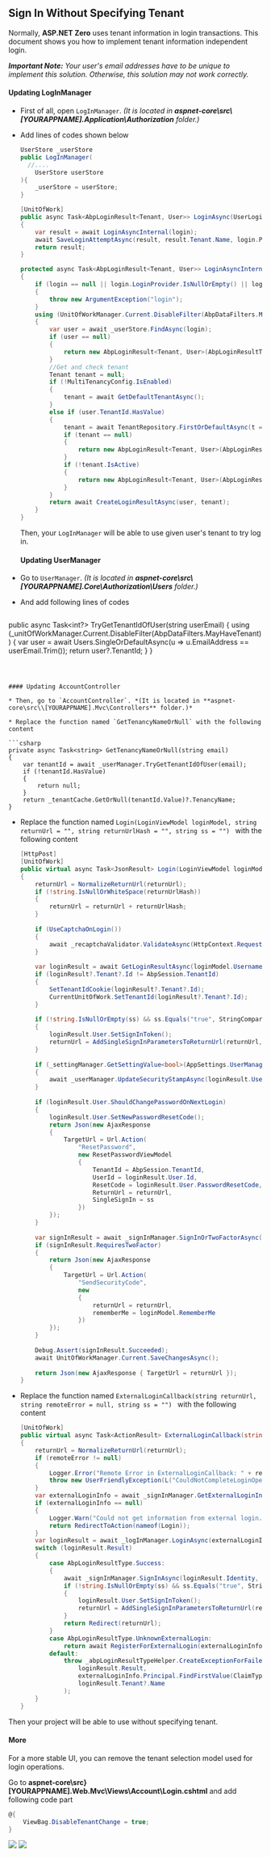 ## Sign In Without Specifying Tenant

Normally, **ASP.NET Zero** uses tenant information in login transactions. This document shows you how to implement tenant information independent login. 

***Important Note:*** *Your user's email addresses have to be unique to implement this solution. Otherwise, this solution may not work correctly.*

#### Updating LogInManager

* First of all, open `LogInManager`. *(It is located in **aspnet-core\src\\[YOURAPPNAME].Application\Authorization** folder.)*

* Add lines of codes shown below

  ``````csharp
  UserStore _userStore
  public LogInManager(
  	//....
      UserStore userStore
  ){
      _userStore = userStore;
  }
  
  [UnitOfWork]
  public async Task<AbpLoginResult<Tenant, User>> LoginAsync(UserLoginInfo login)
  {
      var result = await LoginAsyncInternal(login);
      await SaveLoginAttemptAsync(result, result.Tenant.Name, login.ProviderKey + "@" + login.LoginProvider);
      return result;
  }
  
  protected async Task<AbpLoginResult<Tenant, User>> LoginAsyncInternal(UserLoginInfo login)
  {
      if (login == null || login.LoginProvider.IsNullOrEmpty() || login.ProviderKey.IsNullOrEmpty())
      {
          throw new ArgumentException("login");
      }
      using (UnitOfWorkManager.Current.DisableFilter(AbpDataFilters.MayHaveTenant))
      {
          var user = await _userStore.FindAsync(login);
          if (user == null)
          {
              return new AbpLoginResult<Tenant, User>(AbpLoginResultType.UnknownExternalLogin);
          }
          //Get and check tenant
          Tenant tenant = null;
          if (!MultiTenancyConfig.IsEnabled)
          {
              tenant = await GetDefaultTenantAsync();
          }
          else if (user.TenantId.HasValue)
          {
              tenant = await TenantRepository.FirstOrDefaultAsync(t => t.Id == user.TenantId);
              if (tenant == null)
              {
                  return new AbpLoginResult<Tenant, User>(AbpLoginResultType.InvalidTenancyName);
              }
              if (!tenant.IsActive)
              {
                  return new AbpLoginResult<Tenant, User>(AbpLoginResultType.TenantIsNotActive, tenant);
              }
          }
          return await CreateLoginResultAsync(user, tenant);
      }
  }
  ``````

  Then, your `LogInManager` will be able to use given user's tenant to try log in.
  
  
  
  #### Updating UserManager
  
* Go to `UserManager`. *(It is located in **aspnet-core\src\\[YOURAPPNAME].Core\Authorization\Users** folder.)*

* And add following lines of codes

  ```csharp
public async Task<int?> TryGetTenantIdOfUser(string userEmail)
  {
      using (_unitOfWorkManager.Current.DisableFilter(AbpDataFilters.MayHaveTenant))
      {
          var user = await Users.SingleOrDefaultAsync(u => u.EmailAddress == userEmail.Trim());
          return user?.TenantId;
      }
  }
  ```
  
  
  
  #### Updating AccountController
  
* Then, go to `AccountController`. *(It is located in **aspnet-core\src\\[YOURAPPNAME].Mvc\Controllers** folder.)*
  
* Replace the function named `GetTenancyNameOrNull` with the following content
  
  ```csharp
  private async Task<string> GetTenancyNameOrNull(string email)
  {
      var tenantId = await _userManager.TryGetTenantIdOfUser(email);
      if (!tenantId.HasValue)
      {
          return null;
      }
      return _tenantCache.GetOrNull(tenantId.Value)?.TenancyName;
  }
  ```

* Replace the function named `Login(LoginViewModel loginModel, string returnUrl = "", string returnUrlHash = "", string ss = "") ` with the following content

  ```csharp
  [HttpPost]
  [UnitOfWork]
  public virtual async Task<JsonResult> Login(LoginViewModel loginModel, string returnUrl = "", string returnUrlHash = "", string ss = "")
  {
      returnUrl = NormalizeReturnUrl(returnUrl);
      if (!string.IsNullOrWhiteSpace(returnUrlHash))
      {
          returnUrl = returnUrl + returnUrlHash;
      }
      
      if (UseCaptchaOnLogin())
      {
          await _recaptchaValidator.ValidateAsync(HttpContext.Request.Form[RecaptchaValidator.RecaptchaResponseKey]);
      }
      
      var loginResult = await GetLoginResultAsync(loginModel.UsernameOrEmailAddress, loginModel.Password, await GetTenancyNameOrNull(loginModel.UsernameOrEmailAddress));//use new GetTenancyNameOrNull method that you add previously
      if (loginResult?.Tenant?.Id != AbpSession.TenantId)
      {
          SetTenantIdCookie(loginResult?.Tenant?.Id);
          CurrentUnitOfWork.SetTenantId(loginResult?.Tenant?.Id);
      }
      
      if (!string.IsNullOrEmpty(ss) && ss.Equals("true", StringComparison.OrdinalIgnoreCase) && loginResult.Result == AbpLoginResultType.Success)
      {
          loginResult.User.SetSignInToken();
          returnUrl = AddSingleSignInParametersToReturnUrl(returnUrl, loginResult.User.SignInToken, loginResult.User.Id, loginResult.User.TenantId);
      }
      
      if (_settingManager.GetSettingValue<bool>(AppSettings.UserManagement.AllowOneConcurrentLoginPerUser))
      {
          await _userManager.UpdateSecurityStampAsync(loginResult.User);
      }
      
      if (loginResult.User.ShouldChangePasswordOnNextLogin)
      {
          loginResult.User.SetNewPasswordResetCode();
          return Json(new AjaxResponse
          {
              TargetUrl = Url.Action(
                  "ResetPassword",
                  new ResetPasswordViewModel
                  {
                      TenantId = AbpSession.TenantId,
                      UserId = loginResult.User.Id,
                      ResetCode = loginResult.User.PasswordResetCode,
                      ReturnUrl = returnUrl,
                      SingleSignIn = ss
                  })
          });
      }
      
      var signInResult = await _signInManager.SignInOrTwoFactorAsync(loginResult, loginModel.RememberMe);
      if (signInResult.RequiresTwoFactor)
      {
          return Json(new AjaxResponse
          {
              TargetUrl = Url.Action(
                  "SendSecurityCode",
                  new
                  {
                      returnUrl = returnUrl,
                      rememberMe = loginModel.RememberMe
                  })
          });
      }
      
      Debug.Assert(signInResult.Succeeded);
      await UnitOfWorkManager.Current.SaveChangesAsync();
      
      return Json(new AjaxResponse { TargetUrl = returnUrl });
  }
  ```

* Replace the function named `ExternalLoginCallback(string returnUrl, string remoteError = null, string ss = "") ` with the following content

  ```csharp
  [UnitOfWork]
  public virtual async Task<ActionResult> ExternalLoginCallback(string returnUrl, string remoteError = null, string ss = "")
  {
      returnUrl = NormalizeReturnUrl(returnUrl);
      if (remoteError != null)
      {
          Logger.Error("Remote Error in ExternalLoginCallback: " + remoteError);
          throw new UserFriendlyException(L("CouldNotCompleteLoginOperation"));
      }
      var externalLoginInfo = await _signInManager.GetExternalLoginInfoAsync();
      if (externalLoginInfo == null)
      {
          Logger.Warn("Could not get information from external login.");
          return RedirectToAction(nameof(Login));
      }
      var loginResult = await _logInManager.LoginAsync(externalLoginInfo);//use new login method that you add previously
      switch (loginResult.Result)
      {
          case AbpLoginResultType.Success:
          {
              await _signInManager.SignInAsync(loginResult.Identity, false);
              if (!string.IsNullOrEmpty(ss) && ss.Equals("true", StringComparison.OrdinalIgnoreCase) && loginResult.Result == AbpLoginResultType.Success)
              {
                  loginResult.User.SetSignInToken();
                  returnUrl = AddSingleSignInParametersToReturnUrl(returnUrl, loginResult.User.SignInToken, loginResult.User.Id, loginResult.User.TenantId);
              }
              return Redirect(returnUrl);
          }
          case AbpLoginResultType.UnknownExternalLogin:
              return await RegisterForExternalLogin(externalLoginInfo);
          default:
              throw _abpLoginResultTypeHelper.CreateExceptionForFailedLoginAttempt(
                  loginResult.Result,
                  externalLoginInfo.Principal.FindFirstValue(ClaimTypes.Email) ?? externalLoginInfo.ProviderKey,
                  loginResult.Tenant?.Name
              );
      }
  }
  ```

Then your project will be able to use without specifying tenant.

#### More

For a more stable UI, you can remove the tenant selection model used for login operations.

Go to **aspnet-core\src\}[YOURAPPNAME].Web.Mvc\Views\Account\Login.cshtml** and add following code part

```csharp
@{
    ViewBag.DisableTenantChange = true;
}
```

<img src="images/login-page-with-tenant-change.png" class="img-thumbnail" />

<img src="images/login-page-without-tenant-change.png" class="img-thumbnail" />

